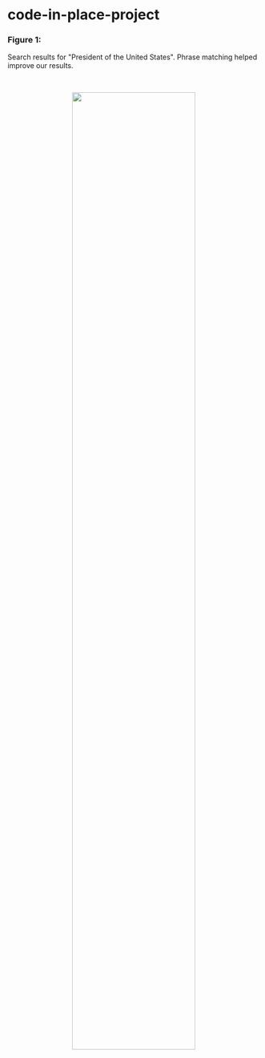 # code-in-place-project


### Figure 1:
Search results for "President of the United States". Phrase matching helped improve our results.

<br>

<p align="center">
  <img src="https://github.com/hansbdejong/code-in-place-project/blob/main/code-in-place-gifs/code-in-place-mobile.gif" 
        width="70%" height="70%">
</p>

<br>

